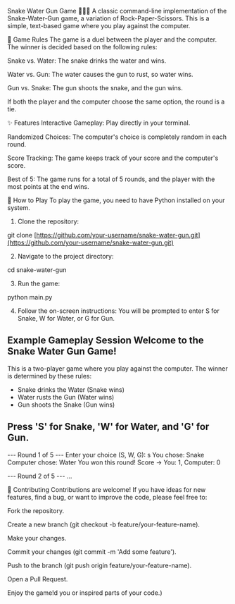 Snake Water Gun Game 🐍💧🔫
A classic command-line implementation of the Snake-Water-Gun game, a variation of Rock-Paper-Scissors. This is a simple, text-based game where you play against the computer.

📜 Game Rules
The game is a duel between the player and the computer. The winner is decided based on the following rules:

Snake vs. Water: The snake drinks the water and wins.

Water vs. Gun: The water causes the gun to rust, so water wins.

Gun vs. Snake: The gun shoots the snake, and the gun wins.

If both the player and the computer choose the same option, the round is a tie.

✨ Features
Interactive Gameplay: Play directly in your terminal.

Randomized Choices: The computer's choice is completely random in each round.

Score Tracking: The game keeps track of your score and the computer's score.

Best of 5: The game runs for a total of 5 rounds, and the player with the most points at the end wins.

🚀 How to Play
To play the game, you need to have Python installed on your system.

1. Clone the repository:

git clone [https://github.com/your-username/snake-water-gun.git](https://github.com/your-username/snake-water-gun.git)

2. Navigate to the project directory:

cd snake-water-gun

3. Run the game:

python main.py

4. Follow the on-screen instructions:
You will be prompted to enter S for Snake, W for Water, or G for Gun.

Example Gameplay Session
Welcome to the Snake Water Gun Game!
------------------------------------
This is a two-player game where you play against the computer.
The winner is determined by these rules:
- Snake drinks the Water (Snake wins)
- Water rusts the Gun (Water wins)
- Gun shoots the Snake (Gun wins)

Press 'S' for Snake, 'W' for Water, and 'G' for Gun.
------------------------------------

--- Round 1 of 5 ---
Enter your choice (S, W, G): s
You chose: Snake
Computer chose: Water
You won this round!
Score -> You: 1, Computer: 0

--- Round 2 of 5 ---
...

🤝 Contributing
Contributions are welcome! If you have ideas for new features, find a bug, or want to improve the code, please feel free to:

Fork the repository.

Create a new branch (git checkout -b feature/your-feature-name).

Make your changes.

Commit your changes (git commit -m 'Add some feature').

Push to the branch (git push origin feature/your-feature-name).

Open a Pull Request.

Enjoy the game!d you or inspired parts of your code.)
